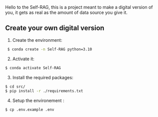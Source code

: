 Hello to the Self-RAG, this is a project meant to make a digital version of you, it gets as real as the amount of data source you give it.

## Create your own digital version
1) Create the environment:
```bash
 $ conda create -n Self-RAG python=3.10
```
2) Activate it:
```bash
$ conda activate Self-RAG
```
3) Install the required packages:
```bash
$ cd src/
$ pip install -r ./requirements.txt
```
4) Setup the environement :
```bash
$ cp .env.example .env
```